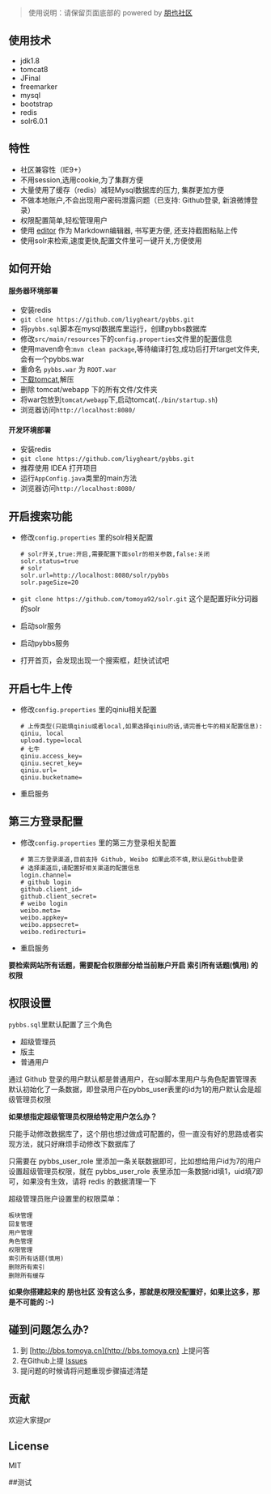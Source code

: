 > 使用说明：请保留页面底部的 powered by [朋也社区](http://bbs.tomoya.cn)

## 使用技术

- jdk1.8
- tomcat8
- JFinal
- freemarker
- mysql
- bootstrap
- redis
- solr6.0.1

## 特性

- 社区兼容性（IE9+）
- 不用session,选用cookie,为了集群方便
- 大量使用了缓存（redis）减轻Mysql数据库的压力, 集群更加方便
- 不做本地账户,不会出现用户密码泄露问题（已支持: Github登录, 新浪微博登录）
- 权限配置简单,轻松管理用户
- 使用 [editor](https://github.com/lepture/editor) 作为 Markdown编辑器, 书写更方便, 还支持截图粘贴上传
- 使用solr来检索,速度更快,配置文件里可一键开关,方便使用

## 如何开始

#### 服务器环境部署

- 安装redis
- `git clone https://github.com/liygheart/pybbs.git`
- 将`pybbs.sql`脚本在mysql数据库里运行，创建pybbs数据库
- 修改`src/main/resources`下的`config.properties`文件里的配置信息
- 使用maven命令:`mvn clean package`,等待编译打包,成功后打开target文件夹,会有一个pybbs.war
- 重命名 `pybbs.war` 为 `ROOT.war`
- [下载tomcat](http://tomcat.apache.org),解压
- 删除 tomcat/webapp 下的所有文件/文件夹
- 将war包放到`tomcat/webapp`下,启动tomcat(`./bin/startup.sh`)
- 浏览器访问`http://localhost:8080/`

#### 开发环境部署

- 安装redis
- `git clone https://github.com/liygheart/pybbs.git`
- 推荐使用 IDEA 打开项目
- 运行`AppConfig.java`类里的main方法
- 浏览器访问`http://localhost:8080/`

## 开启搜索功能

- 修改`config.properties` 里的solr相关配置

    ```
    # solr开关,true:开启,需要配置下面solr的相关参数,false:关闭
    solr.status=true
    # solr
    solr.url=http://localhost:8080/solr/pybbs
    solr.pageSize=20
    ```

- `git clone https://github.com/tomoya92/solr.git` 这个是配置好ik分词器的solr
- 启动solr服务
- 启动pybbs服务
- 打开首页，会发现出现一个搜索框，赶快试试吧

## 开启七牛上传

- 修改`config.properties` 里的qiniu相关配置

    ```
    # 上传类型(只能填qiniu或者local,如果选择qiniu的话,请完善七牛的相关配置信息): qiniu, local
    upload.type=local
    # 七牛
    qiniu.access_key=
    qiniu.secret_key=
    qiniu.url=
    qiniu.bucketname=
    ```
    
- 重启服务

## 第三方登录配置

- 修改`config.properties` 里的第三方登录相关配置

    ```
    # 第三方登录渠道,目前支持 Github, Weibo 如果此项不填,默认是Github登录
    # 选择渠道后,请配置好相关渠道的配置信息
    login.channel=
    # github login
    github.client_id=
    github.client_secret=
    # weibo login
    weibo.meta=
    weibo.appkey=
    weibo.appsecret=
    weibo.redirecturi=
    ```

- 重启服务

**要检索网站所有话题，需要配合权限部分给当前账户开启 索引所有话题(慎用) 的权限**

## 权限设置

`pybbs.sql`里默认配置了三个角色

- 超级管理员
- 版主
- 普通用户

通过 Github 登录的用户默认都是普通用户，在sql脚本里用户与角色配置管理表默认初始化了一条数据，即登录用户在pybbs_user表里的id为1的用户默认会是超级管理员权限

**如果想指定超级管理员权限给特定用户怎么办？**

只能手动修改数据库了，这个朋也想过做成可配置的，但一直没有好的思路或者实现方法，就只好麻烦手动修改下数据库了

只需要在 pybbs_user_role 里添加一条关联数据即可，比如想给用户id为7的用户设置超级管理员权限，就在 pybbs_user_role 表里添加一条数据rid填1，uid填7即可，如果没有生效，请将 redis 的数据清理一下

超级管理员账户设置里的权限菜单：

```
板块管理
回复管理
用户管理
角色管理
权限管理
索引所有话题(慎用)
删除所有索引
删除所有缓存
```

**如果你搭建起来的 朋也社区 没有这么多，那就是权限没配置好，如果比这多，那是不可能的 :-)**

## 碰到问题怎么办?

1. 到 [http://bbs.tomoya.cn](http://bbs.tomoya.cn) 上提问答
2. 在Github上提 [Issues](https://github.com/tomoya92/pybbs/issues)
3. 提问题的时候请将问题重现步骤描述清楚

## 贡献

欢迎大家提pr

## License

MIT


##测试

